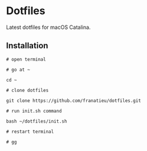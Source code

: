 # Dotfiles

Latest dotfiles for macOS Catalina.

## Installation

    # open terminal

    # go at ~

    cd ~

    # clone dotfiles

    git clone https://github.com/franatieu/dotfiles.git

    # run init.sh command

    bash ~/dotfiles/init.sh

    # restart terminal

    # gg